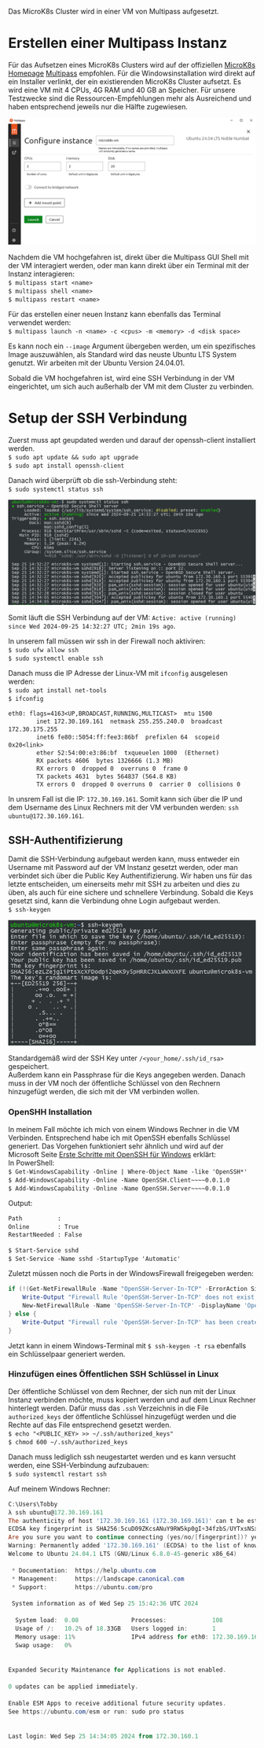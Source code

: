 Das MicroK8s Cluster wird in einer VM von Multipass aufgesetzt.  

# Erstellen einer Multipass Instanz

Für das Aufsetzen eines MicroK8s Clusters wird auf der offiziellen [MicroK8s Homepage](https://microk8s.io/) 
[Multipass](https://multipass.run/) empfohlen. 
Für die Windowsinstallation wird direkt auf ein Installer verlinkt, 
der ein existierenden MicroK8s Cluster aufsetzt. 
Es wird eine VM mit 4 CPUs, 4G RAM und 40 GB an Speicher. 
Für unsere Testzwecke sind die Ressourcen-Empfehlungen mehr als Ausreichend und 
haben entsprechend jeweils nur die Hälfte zugewiesen. 

![Erstellung einer VM für den MicroK8s auf Windows](../assets/images/windows_Setup_microk8s_vm.png)

Nachdem die VM hochgefahren ist, 
direkt über die Multipass GUI Shell mit der VM interagiert werden, 
oder man kann direkt über ein Terminal mit der Instanz interagieren: 
<br>
`$ multipass start <name>` <br>
`$ multipass shell <name>` <br>
`$ multipass restart <name>` <br>

Für das erstellen einer neuen Instanz kann ebenfalls das Terminal verwendet werden: 
<br>
`$ multipass launch -n <name> -c <cpus> -m <memory> -d <disk space>`

Es kann noch ein `--image` Argument übergeben werden, um ein spezifisches Image auszuwählen, 
als Standard wird das neuste Ubuntu LTS System genutzt. 
Wir arbeiten mit der Ubuntu Version 24.04.01. 


Sobald die VM hochgefahren ist, 
wird eine SSH Verbindung in der VM eingerichtet, 
um sich auch außerhalb der VM mit dem Cluster zu verbinden. 

# Setup der SSH Verbindung

Zuerst muss apt geupdated werden und darauf der openssh-client installiert werden.
<br>
`$ sudo apt update && sudo apt upgrade` <br>
`$ sudo apt install openssh-client` <br>

Danach wird überprüft ob die ssh-Verbindung steht: 
<br>
`$ sudo systemctl status ssh`

![SSH Status](../assets/images/ssh_status.png)

Somit läuft die SSH Verbindung auf der VM:
`Active: active (running) since Wed 2024-09-25 14:32:27 UTC; 2min 19s ago`.

In unserem fall müssen wir ssh in der Firewall noch aktiviren: 
<br>
`$ sudo ufw allow ssh` <br>
`$ sudo systemctl enable ssh` <br>

Danach muss die IP Adresse der Linux-VM mit `ifconfig` ausgelesen werden:
<br>
`$ sudo apt install net-tools` <br>
`$ ifconfig` <br>

```shell
eth0: flags=4163<UP,BROADCAST,RUNNING,MULTICAST>  mtu 1500
        inet 172.30.169.161  netmask 255.255.240.0  broadcast 172.30.175.255
        inet6 fe80::5054:ff:fee3:86bf  prefixlen 64  scopeid 0x20<link>
        ether 52:54:00:e3:86:bf  txqueuelen 1000  (Ethernet)
        RX packets 4606  bytes 1326666 (1.3 MB)
        RX errors 0  dropped 0  overruns 0  frame 0
        TX packets 4631  bytes 564837 (564.8 KB)
        TX errors 0  dropped 0 overruns 0  carrier 0  collisions 0
```

In unsrem Fall ist die IP: `172.30.169.161`. Somit kann sich über die IP und dem Username des Linux Rechners mit der VM verbunden werden: `ssh ubuntu@172.30.169.161`. 

## SSH-Authentifizierung

Damit die SSH-Verbindung aufgebaut werden kann, 
muss entweder ein Username mit Password auf der VM Instanz gesetzt werden, 
oder man verbindet sich über die Public Key Authentifizierung. 
Wir haben uns für das letzte entscheiden, 
um einerseits mehr mit SSH zu arbeiten und dies zu üben, 
als auch für eine sichere und schnellere Verbindung. 
Sobald die Keys gesetzt sind, 
kann die Verbindung ohne Login aufgebaut werden. 
<br>
`$ ssh-keygen`

![SSH Key generation](../assets/images/ssh_key.png)

Standardgemäß wird der SSH Key unter `/<your_home/.ssh/id_rsa>` gespeichert.  
Außerdem kann ein Passphrase für die Keys angegeben werden. 
Danach muss in der VM noch der öffentliche Schlüssel von den Rechnern hinzugefügt werden, 
die sich mit der VM verbinden wollen. 

### OpenSHH Installation

In meinem Fall möchte ich mich von einem Windows Rechner in die VM Verbinden. 
Entsprechend habe ich mit OpenSSH ebenfalls Schlüssel generiert. 
Das Vorgehen funktioniert sehr ähnlich und wird auf der Microsoft Seite [Erste Schritte mit OpenSSH für Windows](https://learn.microsoft.com/de-de/windows-server/administration/openssh/openssh_install_firstuse) erklärt:
<br>
In PowerShell:<br>
`$ Get-WindowsCapability -Online | Where-Object Name -like 'OpenSSH*'` <br>
`$ Add-WindowsCapability -Online -Name OpenSSH.Client~~~~0.0.1.0` <br>
`$ Add-WindowsCapability -Online -Name OpenSSH.Server~~~~0.0.1.0` <br>

Output:
```bash
Path          :
Online        : True
RestartNeeded : False
```
`$ Start-Service sshd` <br>
`$ Set-Service -Name sshd -StartupType 'Automatic'` <br>

Zuletzt müssen noch die Ports in der WindowsFirewall freigegeben werden: <br>
```PowerShell
if (!(Get-NetFirewallRule -Name "OpenSSH-Server-In-TCP" -ErrorAction SilentlyContinue | Select-Object Name, Enabled)) {
    Write-Output "Firewall Rule 'OpenSSH-Server-In-TCP' does not exist, creating it..."
    New-NetFirewallRule -Name 'OpenSSH-Server-In-TCP' -DisplayName 'OpenSSH Server (sshd)' -Enabled True -Direction Inbound -Protocol TCP -Action Allow -LocalPort 22
} else {
    Write-Output "Firewall rule 'OpenSSH-Server-In-TCP' has been created and exists."
}
```

Jetzt kann in einem Windows-Terminal mit `$ ssh-keygen -t rsa` ebenfalls ein Schlüsselpaar generiert werden. 

### Hinzufügen eines Öffentlichen SSH Schlüssel in Linux

Der öffentliche Schlüssel von dem Rechner, 
der sich nun mit der Linux Instanz verbinden möchte, 
muss kopiert werden und auf dem Linux Rechner hinterlegt werden. 
Dafür muss das `.ssh` Verzeichnis in die File `authorized_keys` der öffentliche Schlüssel hinzugefügt werden und 
die Rechte auf das File entsprechend gesetzt werden.
<br>
`$ echo "<PUBLIC_KEY> >> ~/.ssh/authorized_keys"` <br>
`$ chmod 600 ~/.ssh/authorized_keys` <br>

Danach muss lediglich ssh neugestartet werden und es kann versucht werden, eine SSH-Verbindung aufzubauen:
<br>
`$ sudo systemctl restart ssh`

Auf meinem Windows Rechner:

```Powershell
C:\Users\Tobby
λ ssh ubuntu@172.30.169.161
The authenticity of host '172.30.169.161 (172.30.169.161)' can t be established.
ECDSA key fingerprint is SHA256:5cuD09ZKcsANuY9RW5kp0gI+34fzbS/UYTxsNSx3+10.
Are you sure you want to continue connecting (yes/no/[fingerprint])? yes
Warning: Permanently added '172.30.169.161' (ECDSA) to the list of known hosts.
Welcome to Ubuntu 24.04.1 LTS (GNU/Linux 6.8.0-45-generic x86_64)

 * Documentation:  https://help.ubuntu.com
 * Management:     https://landscape.canonical.com
 * Support:        https://ubuntu.com/pro

 System information as of Wed Sep 25 15:42:36 UTC 2024

  System load:  0.08               Processes:             108
  Usage of /:   10.2% of 18.33GB   Users logged in:       1
  Memory usage: 11%                IPv4 address for eth0: 172.30.169.161
  Swap usage:   0%


Expanded Security Maintenance for Applications is not enabled.

0 updates can be applied immediately.

Enable ESM Apps to receive additional future security updates.
See https://ubuntu.com/esm or run: sudo pro status


Last login: Wed Sep 25 14:34:05 2024 from 172.30.160.1
```
